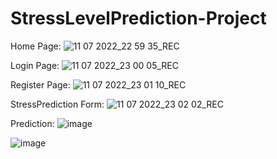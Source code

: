 # StressLevelPrediction-Project
Home Page:
![11 07 2022_22 59 35_REC](https://user-images.githubusercontent.com/60286478/178321211-de68387a-b3fd-4c46-b989-40032f8829ff.png)

Login Page:
![11 07 2022_23 00 05_REC](https://user-images.githubusercontent.com/60286478/178321287-2bb41af2-6c49-46e1-a7b2-2702e370e603.png)

Register Page:
![11 07 2022_23 01 10_REC](https://user-images.githubusercontent.com/60286478/178321339-aa59a03c-d389-4dbd-a01d-2e75f3165dd0.png)

StressPrediction Form:
![11 07 2022_23 02 02_REC](https://user-images.githubusercontent.com/60286478/178321598-2c09ff17-b605-41f6-bf9a-6b46340c62e4.png)

Prediction:
![image](https://user-images.githubusercontent.com/60286478/180309606-1acf3129-abf9-44a7-9df6-0f04e7bb509a.png)

![image](https://user-images.githubusercontent.com/60286478/178263880-6b0d1379-8dbe-4125-ae5e-e871483c74ff.png)

